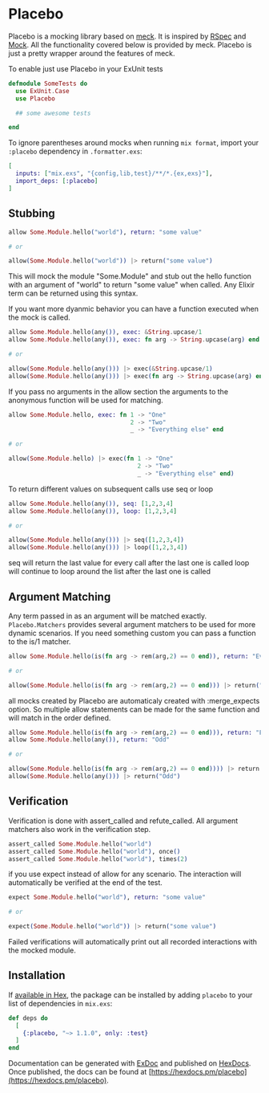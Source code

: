 # Placebo

Placebo is a mocking library based on [meck](http://eproxus.github.io/meck/).
It is inspired by [RSpec](http://rspec.info/) and [Mock](https://github.com/jjh42/mock).
All the functionality covered below is provided by meck.
Placebo is just a pretty wrapper around the features of meck.

To enable just use Placebo in your ExUnit tests
```elixir
defmodule SomeTests do
  use ExUnit.Case
  use Placebo

  ## some awesome tests

end
```

To ignore parentheses around mocks when running `mix format`, import your `:placebo` dependency in `.formatter.exs`:
```elixir
[
  inputs: ["mix.exs", "{config,lib,test}/**/*.{ex,exs}"],
  import_deps: [:placebo]
]
```

## Stubbing

```elixir
allow Some.Module.hello("world"), return: "some value"

# or

allow(Some.Module.hello("world")) |> return("some value")
```
This will mock the module "Some.Module" and stub out the hello function with an argument of "world" to return "some value" when called.
Any Elixir term can be returned using this syntax.

If you want more dyanmic behavior you can have a function executed when the mock is called.
```elixir
allow Some.Module.hello(any()), exec: &String.upcase/1
allow Some.Module.hello(any()), exec: fn arg -> String.upcase(arg) end

# or

allow(Some.Module.hello(any())) |> exec(&String.upcase/1)
allow(Some.Module.hello(any())) |> exec(fn arg -> String.upcase(arg) end)
```

If you pass no arguments in the allow section the arguments to the anonymous function will be used for matching.
```elixir
allow Some.Module.hello, exec: fn 1 -> "One"
                                  2 -> "Two"
                                  _ -> "Everything else" end

# or

allow(Some.Module.hello) |> exec(fn 1 -> "One"
                                    2 -> "Two"
                                    _ -> "Everything else" end)
```

To return different values on subsequent calls use seq or loop
```elixir
allow Some.Module.hello(any()), seq: [1,2,3,4]
allow Some.Module.hello(any()), loop: [1,2,3,4]

# or

allow(Some.Module.hello(any())) |> seq([1,2,3,4])
allow(Some.Module.hello(any())) |> loop([1,2,3,4])
```
seq will return the last value for every call after the last one is called
loop will continue to loop around the list after the last one is called

## Argument Matching

Any term passed in as an argument will be matched exactly.
`Placebo.Matchers` provides several argument matchers to be used for more dynamic scenarios.
If you need something custom you can pass a function to the is/1 matcher.
```elixir
allow Some.Module.hello(is(fn arg -> rem(arg,2) == 0 end)), return: "Even"

# or

allow(Some.Module.hello(is(fn arg -> rem(arg,2) == 0 end))) |> return("Even")
```

all mocks created by Placebo are automaticaly created with :merge_expects option.
So multiple allow statements can be made for the same function and will match in the order defined.
```elixir
allow Some.Module.hello(is(fn arg -> rem(arg,2) == 0 end))), return: "Even"
allow Some.Module.hello(any()), return: "Odd"

# or

allow(Some.Module.hello(is(fn arg -> rem(arg,2) == 0 end)))) |> return("Even")
allow(Some.Module.hello(any())) |> return("Odd")
```

## Verification

Verification is done with assert_called and refute_called.
All argument matchers also work in the verification step.

```elixir
assert_called Some.Module.hello("world")
assert_called Some.Module.hello("world"), once()
assert_called Some.Module.hello("world"), times(2)
```

if you use expect instead of allow for any scenario. The interaction will automatically be verified at the end of the test.
```elixir
expect Some.Module.hello("world"), return: "some value"

# or

expect(Some.Module.hello("world")) |> return("some value")
```

Failed verifications will automatically print out all recorded interactions with the mocked module.

## Installation

If [available in Hex](https://hex.pm/docs/publish), the package can be installed
by adding `placebo` to your list of dependencies in `mix.exs`:

```elixir
def deps do
  [
    {:placebo, "~> 1.1.0", only: :test}
  ]
end
```

Documentation can be generated with [ExDoc](https://github.com/elixir-lang/ex_doc)
and published on [HexDocs](https://hexdocs.pm). Once published, the docs can
be found at [https://hexdocs.pm/placebo](https://hexdocs.pm/placebo).

